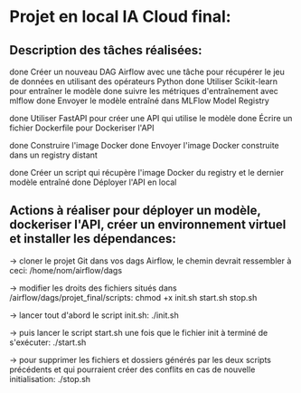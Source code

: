 # Projet en local IA Cloud final:


## Description des tâches réalisées: 
done Créer un nouveau DAG Airflow avec une tâche pour récupérer le jeu de données en utilisant des opérateurs Python
done Utiliser Scikit-learn pour entraîner le modèle
done suivre les métriques d'entraînement avec mlflow
done Envoyer le modèle entraîné dans MLFlow Model Registry

done Utiliser FastAPI pour créer une API qui utilise le modèle
done Écrire un fichier Dockerfile pour Dockeriser l'API

done Construire l'image Docker
done Envoyer l'image Docker construite dans un registry distant 

done Créer un script qui récupère l'image Docker du registry et le dernier modèle entraîné
done Déployer l'API en local


## Actions à réaliser pour déployer un modèle, dockeriser l'API, créer un environnement virtuel et installer les dépendances:
-> cloner le projet Git dans vos dags Airflow, le chemin devrait ressembler à ceci:   /home/nom/airflow/dags

-> modifier les droits des fichiers situés dans /airflow/dags/projet_final/scripts:   chmod +x init.sh start.sh stop.sh

-> lancer tout d'abord le script init.sh:   ./init.sh

-> puis lancer le script start.sh une fois que le fichier init à terminé de s'exécuter:   ./start.sh

-> pour supprimer les fichiers et dossiers générés par les deux scripts précédents et qui pourraient créer des conflits en cas de nouvelle initialisation:   ./stop.sh


